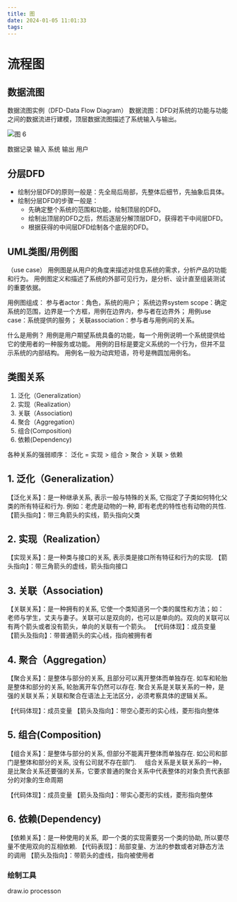 ```yaml
---
title: 图
date: 2024-01-05 11:01:33
tags:
---
```


# 流程图

## 数据流图
数据流图实例（DFD-Data Flow Diagram）
数据流图：DFD对系统的功能与功能之间的数据流进行建模，顶层数据流图描述了系统输入与输出。

![图 6](../_posts/%E5%9B%BE/%E4%B8%80%E4%B8%AA%E7%AE%80%E5%8D%95%E7%9A%84%E6%95%B0%E6%8D%AE%E6%B5%81%E5%9B%BE.png)  

数据记录 输入 系统 输出 用户

## 分层DFD
- 绘制分层DFD的原则一般是：先全局后局部，先整体后细节，先抽象后具体。
- 绘制分层DFD的步骤一般是：
    - 先确定整个系统的范围和功能，绘制顶层的DFD。
    - 绘制出顶层的DFD之后，然后逐层分解顶层DFD，获得若干中间层DFD。
    - 根据获得的中间层DFD绘制各个底层的DFD。

## UML类图/用例图
（use case）
用例图是从用户的角度来描述对信息系统的需求，分析产品的功能和行为。
用例图定义和描述了系统的外部可见行为，是分析、设计直至组装测试的重要依据。

用例图组成：
参与者actor：角色，系统的用户；
系统边界system scope：确定系统的范围，边界是一个方框，用例在边界内，参与者在边界外；
用例use case：系统提供的服务；
关联association：参与者与用例间的关系。

什么是用例？
用例是用户期望系统具备的功能，每一个用例说明一个系统提供给它的使用者的一种服务或功能。
用例的目标是要定义系统的一个行为，但并不显示系统的内部结构。
用例名一般为动宾短语，符号是椭圆加用例名。

##  类图关系
1. 泛化（Generalization）
2. 实现（Realization）
3. 关联（Association)
4. 聚合（Aggregation）
5. 组合(Composition)
6. 依赖(Dependency)

各种关系的强弱顺序： 泛化 = 实现 > 组合 > 聚合 > 关联 > 依赖

## 1. 泛化（Generalization）

【泛化关系】：是一种继承关系, 表示一般与特殊的关系, 它指定了子类如何特化父类的所有特征和行为. 例如：老虎是动物的一种, 即有老虎的特性也有动物的共性.
【箭头指向】：带三角箭头的实线，箭头指向父类


## 2. 实现（Realization）

【实现关系】：是一种类与接口的关系, 表示类是接口所有特征和行为的实现.
【箭头指向】：带三角箭头的虚线，箭头指向接口


## 3. 关联（Association)

【关联关系】：是一种拥有的关系, 它使一个类知道另一个类的属性和方法；如：老师与学生，丈夫与妻子。关联可以是双向的，也可以是单向的。双向的关联可以有两个箭头或者没有箭头，单向的关联有一个箭头。
【代码体现】：成员变量
【箭头及指向】：带普通箭头的实心线，指向被拥有者

## 4. 聚合（Aggregation）

【聚合关系】：是整体与部分的关系, 且部分可以离开整体而单独存在. 如车和轮胎是整体和部分的关系, 轮胎离开车仍然可以存在.
聚合关系是关联关系的一种，是强的关联关系；关联和聚合在语法上无法区分，必须考察具体的逻辑关系。

【代码体现】：成员变量
【箭头及指向】：带空心菱形的实心线，菱形指向整体

## **5. 组合(Composition)**
【组合关系】：是整体与部分的关系, 但部分不能离开整体而单独存在. 如公司和部门是整体和部分的关系, 没有公司就不存在部门.
    组合关系是关联关系的一种，是比聚合关系还要强的关系，它要求普通的聚合关系中代表整体的对象负责代表部分的对象的生命周期

【代码体现】：成员变量
【箭头及指向】：带实心菱形的实线，菱形指向整体


## **6. 依赖(Dependency)**

【依赖关系】：是一种使用的关系,  即一个类的实现需要另一个类的协助, 所以要尽量不使用双向的互相依赖.
【代码表现】：局部变量、方法的参数或者对静态方法的调用
【箭头及指向】：带箭头的虚线，指向被使用者



### 绘制工具
draw.io
processon

